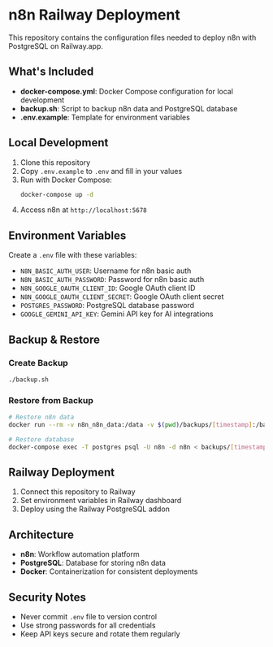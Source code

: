 # n8n Railway Deployment

This repository contains the configuration files needed to deploy n8n with PostgreSQL on Railway.app.

## What's Included

- **docker-compose.yml**: Docker Compose configuration for local development
- **backup.sh**: Script to backup n8n data and PostgreSQL database
- **.env.example**: Template for environment variables

## Local Development

1. Clone this repository
2. Copy `.env.example` to `.env` and fill in your values
3. Run with Docker Compose:
   ```bash
   docker-compose up -d
   ```
4. Access n8n at `http://localhost:5678`

## Environment Variables

Create a `.env` file with these variables:

- `N8N_BASIC_AUTH_USER`: Username for n8n basic auth
- `N8N_BASIC_AUTH_PASSWORD`: Password for n8n basic auth
- `N8N_GOOGLE_OAUTH_CLIENT_ID`: Google OAuth client ID
- `N8N_GOOGLE_OAUTH_CLIENT_SECRET`: Google OAuth client secret
- `POSTGRES_PASSWORD`: PostgreSQL database password
- `GOOGLE_GEMINI_API_KEY`: Gemini API key for AI integrations

## Backup & Restore

### Create Backup
```bash
./backup.sh
```

### Restore from Backup
```bash
# Restore n8n data
docker run --rm -v n8n_n8n_data:/data -v $(pwd)/backups/[timestamp]:/backup alpine tar xzf /backup/n8n_data.tar.gz -C /

# Restore database
docker-compose exec -T postgres psql -U n8n -d n8n < backups/[timestamp]/n8n_database.sql
```

## Railway Deployment

1. Connect this repository to Railway
2. Set environment variables in Railway dashboard
3. Deploy using the Railway PostgreSQL addon

## Architecture

- **n8n**: Workflow automation platform
- **PostgreSQL**: Database for storing n8n data
- **Docker**: Containerization for consistent deployments

## Security Notes

- Never commit `.env` file to version control
- Use strong passwords for all credentials
- Keep API keys secure and rotate them regularly
